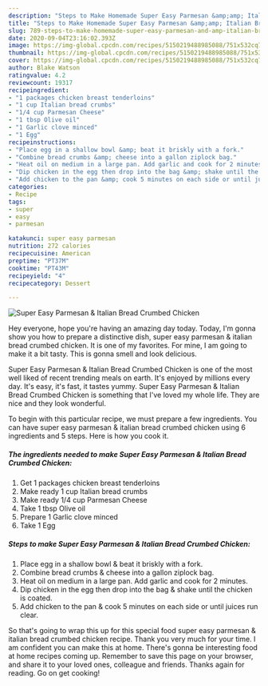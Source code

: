 ```yaml
---
description: "Steps to Make Homemade Super Easy Parmesan &amp;amp; Italian Bread Crumbed Chicken"
title: "Steps to Make Homemade Super Easy Parmesan &amp;amp; Italian Bread Crumbed Chicken"
slug: 789-steps-to-make-homemade-super-easy-parmesan-and-amp-italian-bread-crumbed-chicken
date: 2020-09-04T23:16:02.393Z
image: https://img-global.cpcdn.com/recipes/5150219488985088/751x532cq70/super-easy-parmesan-italian-bread-crumbed-chicken-recipe-main-photo.jpg
thumbnail: https://img-global.cpcdn.com/recipes/5150219488985088/751x532cq70/super-easy-parmesan-italian-bread-crumbed-chicken-recipe-main-photo.jpg
cover: https://img-global.cpcdn.com/recipes/5150219488985088/751x532cq70/super-easy-parmesan-italian-bread-crumbed-chicken-recipe-main-photo.jpg
author: Blake Watson
ratingvalue: 4.2
reviewcount: 19317
recipeingredient:
- "1 packages chicken breast tenderloins"
- "1 cup Italian bread crumbs"
- "1/4 cup Parmesan Cheese"
- "1 tbsp Olive oil"
- "1 Garlic clove minced"
- "1 Egg"
recipeinstructions:
- "Place egg in a shallow bowl &amp; beat it briskly with a fork."
- "Combine bread crumbs &amp; cheese into a gallon ziplock bag."
- "Heat oil on medium in a large pan. Add garlic and cook for 2 minutes."
- "Dip chicken in the egg then drop into the bag &amp; shake until the chicken is coated."
- "Add chicken to the pan &amp; cook 5 minutes on each side or until juices run clear."
categories:
- Recipe
tags:
- super
- easy
- parmesan

katakunci: super easy parmesan 
nutrition: 272 calories
recipecuisine: American
preptime: "PT37M"
cooktime: "PT43M"
recipeyield: "4"
recipecategory: Dessert

---
```



![Super Easy Parmesan &amp; Italian Bread Crumbed Chicken](https://img-global.cpcdn.com/recipes/5150219488985088/751x532cq70/super-easy-parmesan-italian-bread-crumbed-chicken-recipe-main-photo.jpg)

Hey everyone, hope you're having an amazing day today. Today, I'm gonna show you how to prepare a distinctive dish, super easy parmesan &amp; italian bread crumbed chicken. It is one of my favorites. For mine, I am going to make it a bit tasty. This is gonna smell and look delicious.



Super Easy Parmesan &amp; Italian Bread Crumbed Chicken is one of the most well liked of recent trending meals on earth. It's enjoyed by millions every day. It's easy, it's fast, it tastes yummy. Super Easy Parmesan &amp; Italian Bread Crumbed Chicken is something that I've loved my whole life. They are nice and they look wonderful.


To begin with this particular recipe, we must prepare a few ingredients. You can have super easy parmesan &amp; italian bread crumbed chicken using 6 ingredients and 5 steps. Here is how you cook it.

<!--inarticleads1-->

##### The ingredients needed to make Super Easy Parmesan &amp; Italian Bread Crumbed Chicken:

1. Get 1 packages chicken breast tenderloins
1. Make ready 1 cup Italian bread crumbs
1. Make ready 1/4 cup Parmesan Cheese
1. Take 1 tbsp Olive oil
1. Prepare 1 Garlic clove minced
1. Take 1 Egg




<!--inarticleads2-->

##### Steps to make Super Easy Parmesan &amp; Italian Bread Crumbed Chicken:

1. Place egg in a shallow bowl &amp; beat it briskly with a fork.
1. Combine bread crumbs &amp; cheese into a gallon ziplock bag.
1. Heat oil on medium in a large pan. Add garlic and cook for 2 minutes.
1. Dip chicken in the egg then drop into the bag &amp; shake until the chicken is coated.
1. Add chicken to the pan &amp; cook 5 minutes on each side or until juices run clear.




So that's going to wrap this up for this special food super easy parmesan &amp; italian bread crumbed chicken recipe. Thank you very much for your time. I am confident you can make this at home. There's gonna be interesting food at home recipes coming up. Remember to save this page on your browser, and share it to your loved ones, colleague and friends. Thanks again for reading. Go on get cooking!
